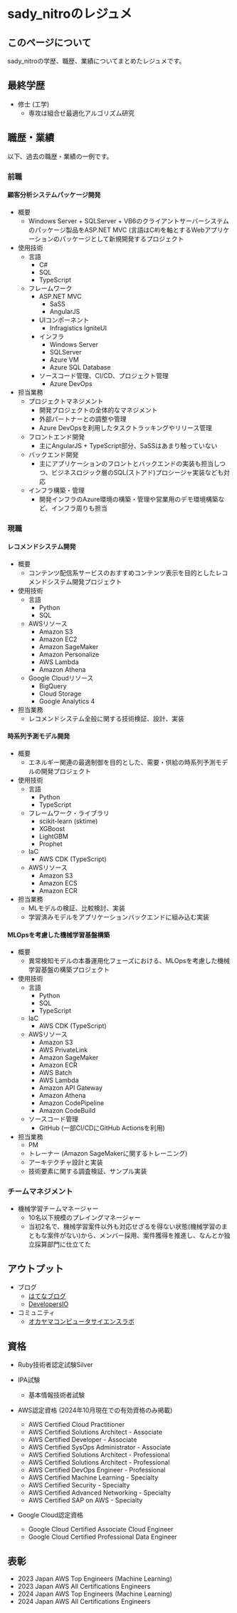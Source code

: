 # sady_nitroのレジュメ

## このページについて

sady_nitroの学歴、職歴、業績についてまとめたレジュメです。

## 最終学歴

- 修士 (工学)
  - 専攻は組合せ最適化アルゴリズム研究

## 職歴・業績

以下、過去の職歴・業績の一例です。

### 前職

#### 顧客分析システムパッケージ開発
- 概要
  - Windows Server + SQLServer + VB6のクライアントサーバーシステムのパッケージ製品をASP.NET MVC (言語はC#)を軸とするWebアプリケーションのパッケージとして新規開発するプロジェクト
- 使用技術
  - 言語
    - C#
    - SQL
    - TypeScript
  - フレームワーク
    - ASP.NET MVC
      - SaSS
      - AngularJS
    - UIコンポーネント
      - Infragistics IgniteUI
    - インフラ
      - Windows Server
      - SQLServer
      - Azure VM
      - Azure SQL Database
    - ソースコード管理、CI/CD、プロジェクト管理
      - Azure DevOps
- 担当業務
  - プロジェクトマネジメント
    - 開発プロジェクトの全体的なマネジメント
    - 外部パートナーとの調整や管理
    - Azure DevOpsを利用したタスクトラッキングやリリース管理
  - フロントエンド開発
    - 主にAngularJS + TypeScript部分、SaSSはあまり触っていない
  - バックエンド開発
    - 主にアプリケーションのフロントとバックエンドの実装も担当しつつ、ビジネスロジック層のSQL(ストアド)プロシージャ実装なども対応
  - インフラ構築・管理
    - 開発インフラのAzure環境の構築・管理や営業用のデモ環境構築など、インフラ周りも担当

### 現職

#### レコメンドシステム開発

- 概要
  - コンテンツ配信系サービスのおすすめコンテンツ表示を目的としたレコメンドシステム開発プロジェクト
- 使用技術
  - 言語
    - Python
    - SQL
  - AWSリソース
    - Amazon S3
    - Amazon EC2
    - Amazon SageMaker
    - Amazon Personalize
    - AWS Lambda
    - Amazon Athena
  - Google Cloudリソース
    - BigQuery
    - Cloud Storage
    - Google Analytics 4
- 担当業務
  - レコメンドシステム全般に関する技術検証、設計、実装

#### 時系列予測モデル開発

- 概要
  - エネルギー関連の最適制御を目的とした、需要・供給の時系列予測モデルの開発プロジェクト
- 使用技術
  - 言語
    - Python
    - TypeScript
  - フレームワーク・ライブラリ
    - scikit-learn (sktime)
    - XGBoost
    - LightGBM
    - Prophet
  - IaC
    - AWS CDK (TypeScript)
  - AWSリソース
    - Amazon S3
    - Amazon ECS
    - Amazon ECR
- 担当業務
  - MLモデルの検証、比較検討、実装
  - 学習済みモデルをアプリケーションバックエンドに組み込む実装

#### MLOpsを考慮した機械学習基盤構築

- 概要
  - 異常検知モデルの本番運用化フェーズにおける、MLOpsを考慮した機械学習基盤の構築プロジェクト
- 使用技術
  - 言語
    - Python
    - SQL
    - TypeScript
  - IaC
    - AWS CDK (TypeScript)
  - AWSリソース
    - Amazon S3
    - AWS PrivateLink
    - Amazon SageMaker
    - Amazon ECR
    - AWS Batch
    - AWS Lambda
    - Amazon API Gateway
    - Amazon Athena
    - Amazon CodePipeline
    - Amazon CodeBuild
  - ソースコード管理
    - GitHub (一部CI/CDにGitHub Actionsを利用)
- 担当業務
  - PM
  - トレーナー (Amazon SageMakerに関するトレーニング)
  - アーキテクチャ設計と実装
  - 技術要素に関する調査検証、サンプル実装

### チームマネジメント

- 機械学習チームマネージャー
  - 10名以下規模のプレイングマネージャー
  - 当初2名で、機械学習案件以外も対応せざるを得ない状態(機械学習のまともな案件がない)から、メンバー採用、案件獲得を推進し、なんとか独立採算部門に仕立てた

## アウトプット

- ブログ
  - [はてなブログ](https://sadynitro.hatenablog.jp/)
  - [DevelopersIO](https://dev.classmethod.jp/author/sadamatsu-masashi/)
- コミュニティ
  - [オカヤマコンピュータサイエンスラボ](https://okayama-cs-lab.azurewebsites.net/)

## 資格

- Ruby技術者認定試験Silver

- IPA試験
  - 基本情報技術者試験

- AWS認定資格 (2024年10月現在での有効資格のみ掲載)
  - AWS Certified Cloud Practitioner
  - AWS Certified Solutions Architect - Associate
  - AWS Certified Developer - Associate
  - AWS Certified SysOps Administrator - Associate
  - AWS Certified Solutions Architect - Professional
  - AWS Certified Solutions Architect - Professional
  - AWS Certified DevOps Engineer - Professional
  - AWS Certified Machine Learning - Specialty
  - AWS Certified Security - Specialty
  - AWS Certified Advanced Networking - Specialty
  - AWS Certified SAP on AWS - Specialty

- Google Cloud認定資格
  - Google Cloud Certified Associate Cloud Engineer
  - Google Cloud Certified Professional Data Engineer

## 表彰

- 2023 Japan AWS Top Engineers (Machine Learning)
- 2023 Japan AWS All Certifications Engineers
- 2024 Japan AWS Top Engineers (Machine Learning)
- 2024 Japan AWS All Certifications Engineers
